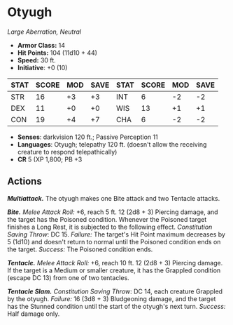 # Otyugh

*Large Aberration, Neutral*

- **Armor Class:** 14
- **Hit Points:** 104 (11d10 + 44)
- **Speed:** 30 ft.
- **Initiative**: +0 (10)

|STAT|SCORE|MOD|SAVE|STAT|SCORE|MOD|SAVE|
| --- | --- | --- | ---- |---| --- | --- | ---- |
| STR | 16 | +3 | +3 | INT | 6 | -2 | -2 |
| DEX | 11 | +0 | +0 | WIS | 13 | +1 | +1 |
| CON | 19 | +4 | +7 | CHA | 6 | -2 | -2 |

- **Senses**: darkvision 120 ft.; Passive Perception 11
- **Languages**: Otyugh; telepathy 120 ft. (doesn't allow the receiving creature to respond telepathically)
- **CR** 5 (XP 1,800; PB +3

## Actions

***Multiattack.*** The otyugh makes one Bite attack and two Tentacle attacks.

***Bite.*** *Melee Attack Roll:* +6, reach 5 ft. 12 (2d8 + 3) Piercing damage, and the target has the Poisoned condition. Whenever the Poisoned target finishes a Long Rest, it is subjected to the following effect. *Constitution Saving Throw*: DC 15. *Failure:*  The target's Hit Point maximum decreases by 5 (1d10) and doesn't return to normal until the Poisoned condition ends on the target. *Success:*  The Poisoned condition ends.

***Tentacle.*** *Melee Attack Roll:* +6, reach 10 ft. 12 (2d8 + 3) Piercing damage. If the target is a Medium or smaller creature, it has the Grappled condition (escape DC 13) from one of two tentacles.

***Tentacle Slam.*** *Constitution Saving Throw*: DC 14, each creature Grappled by the otyugh. *Failure:*  16 (3d8 + 3) Bludgeoning damage, and the target has the Stunned condition until the start of the otyugh's next turn. *Success:*  Half damage only.

